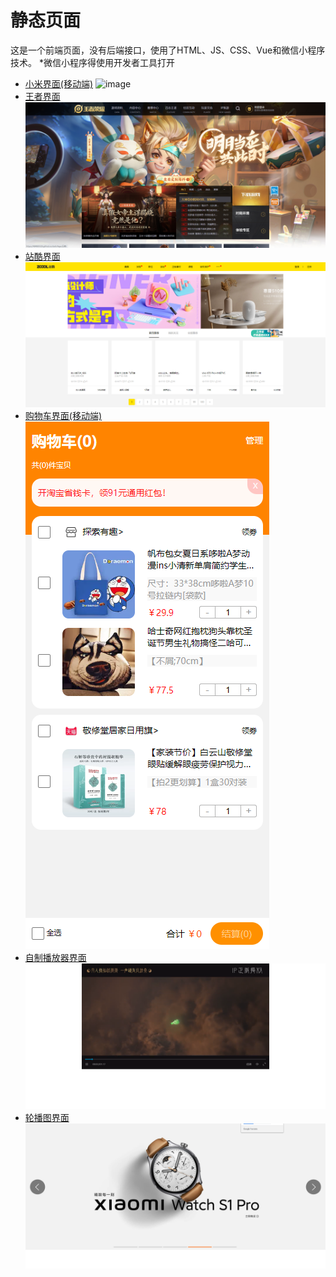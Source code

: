# 静态页面

这是一个前端页面，没有后端接口，使用了HTML、JS、CSS、Vue和微信小程序技术。
*微信小程序得使用开发者工具打开

- [小米界面(移动端)](https://484869326.github.io/staticPage/小米/)
![image](https://github.com/484869326/staticPage/blob/main/picture/mi.png?raw=true)
- [王者界面](https://484869326.github.io/staticPage/王者/)
![image](https://github.com/484869326/staticPage/blob/main/picture/king.png?raw=true)
- [站酷界面](https://484869326.github.io/staticPage/站酷/)
![image](https://github.com/484869326/staticPage/blob/main/picture/ku.png?raw=true)
- [购物车界面(移动端)](https://484869326.github.io/staticPage/shoppingCart/shopping.html)
![image](https://github.com/484869326/staticPage/blob/main/picture/shoppingCart.png?raw=true)
- [自制播放器界面](https://484869326.github.io/staticPage/video/video.html)
![image](https://github.com/484869326/staticPage/blob/main/picture/video.png?raw=true)
- [轮播图界面](https://484869326.github.io/staticPage/swiper)
![image](https://github.com/484869326/staticPage/blob/main/picture/swiper.png?raw=true)
